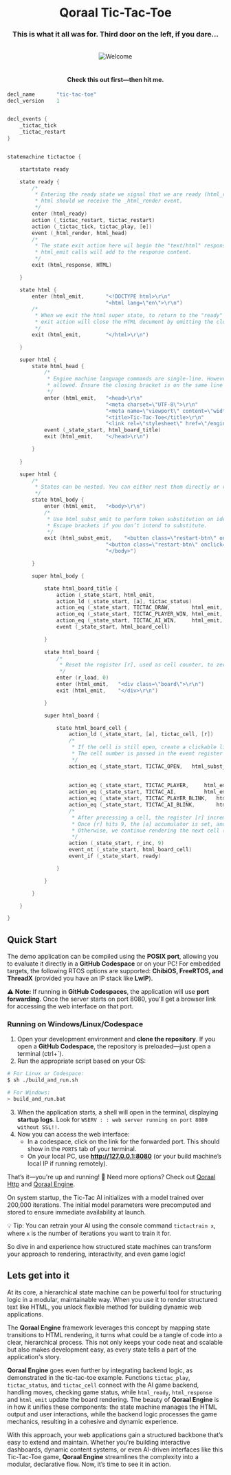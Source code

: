 <div align="center">

# Qoraal Tic-Tac-Toe

<div align="center">


### This is what it all was for. Third door on the left, if you dare...


<div align="center">



<br>

</div>

<div align="center">
  <img src="tictactoe.png" alt="Welcome" />
</div>
<br>
<div align="center">

#### Check this out first—then hit me.



<div align="left">


```cpp
decl_name       "tic-tac-toe"
decl_version    1


decl_events {
    _tictac_tick
    _tictac_restart
}


statemachine tictactoe {

    startstate ready

    state ready {
        /*
         * Entering the ready state we signal that we are ready (html_ready) to render 
         * html should we receive the _html_render event.
         */
        enter (html_ready)
        action (_tictac_restart, tictac_restart)
        action (_tictac_tick, tictac_play, [e])
        event (_html_render, html_head)
        /*
         * The state exit action here wil begin the "text/html" response. All subsequent
         * html_emit calls will add to the response content.
         */
        exit (html_response, HTML)

    }

    state html {
        enter (html_emit,       "<!DOCTYPE html>\r\n"
                                "<html lang=\"en\">\r\n")
        /*
         * When we exit the html super state, to return to the "ready" state again, the 
         * exit action will close the HTML document by emitting the closing </html> tag.
         */
        exit (html_emit,        "</html>\r\n")

    }

    super html {
        state html_head {
            /*
             * Engine machine language commands are single-line. However, multi-line text blocks are
             * allowed. Ensure the closing bracket is on the same line as the final line of text.
             */
            enter (html_emit,   "<head>\r\n"
                                "<meta charset=\"UTF-8\">\r\n"
                                "<meta name=\"viewport\" content=\"width=device-width, initial-scale=1.0\">\r\n"
                                "<title>Tic-Tac-Toe</title>\r\n"
                                "<link rel=\"stylesheet\" href=\"/engine/tictaccss\">\r\n")
            event (_state_start, html_board_title)
            exit (html_emit,    "</head>\r\n")

        }
        
    }

    super html {
        /*
         * States can be nested. You can either nest them directly or repeat the "super" identifier.
         */
        state html_body {
            enter (html_emit,   "<body>\r\n")
            /*
             * Use html_subst_emit to perform token substitution on identifiers in square brackets ([]).
             * Escape brackets if you don’t intend to substitute.
             */
            exit (html_subst_emit,    "<button class=\"restart-btn\" onclick=\"window.location.href='/engine/tictactoe/[_tictac_restart]'\">Restart</button>\r\n"
                                "<button class=\"restart-btn\" onclick=\"window.location.href='/index'\">Take Me Home</button>"
                                "</body>")

        }

        super html_body {

            state html_board_title {
                action (_state_start, html_emit,                        "<h1>Tic-Tac-Toe</h1>\r\n")
                action_ld (_state_start, [a], tictac_status)
                action_eq (_state_start, TICTAC_DRAW,       html_emit,  "<div id=\"winner-message\" class=\"winner\"> Draw </div>\r\n\r\n")
                action_eq (_state_start, TICTAC_PLAYER_WIN, html_emit,  "<div id=\"winner-message\" class=\"winner\"> 👑 Player Wins! 👑 </div>\r\n")
                action_eq (_state_start, TICTAC_AI_WIN,     html_emit,  "<div id=\"winner-message\" class=\"winner\"> 🎉 AI Wins! 🎉 </div>\r\n")
                event (_state_start, html_board_cell)

            }
           
            state html_board {
                /*
                 * Reset the register [r], used as cell counter, to zero before rendering the board.
                 */
                enter (r_load, 0)
                enter (html_emit,   "<div class=\"board\">\r\n")
                exit (html_emit,    "</div>\r\n")

            }

            super html_board {

                state html_board_cell {
                    action_ld (_state_start, [a], tictac_cell, [r])
                    /*
                     * If the cell is still open, create a clickable link that triggers a _tictac_tick event.
                     * The cell number is passed in the event register [e].
                     */
                    action_eq (_state_start, TICTAC_OPEN,   html_subst_emit,"<div class=\"cell\">"
                                                                            "<a href=\"/engine/tictactoe/[_tictac_tick]/[r]\" "
                                                                            "class=\"invisible-link\"></a></div>\r\n")
                    action_eq (_state_start, TICTAC_PLAYER,     html_emit,  "<div class=\"cell x\"></div>\r\n")
                    action_eq (_state_start, TICTAC_AI,         html_emit,  "<div class=\"cell o\"></div>\r\n")
                    action_eq (_state_start, TICTAC_PLAYER_BLINK,   html_emit,  "<div class=\"cell x blink\"></div>\r\n")
                    action_eq (_state_start, TICTAC_AI_BLINK,       html_emit,  "<div class=\"cell o blink\"></div>\r\n")
                    /*
                     * After processing a cell, the register [r] increments until it reaches 9.
                     * Once [r] hits 9, the [a] accumulator is set, and we return to the "ready" state (event_if).
                     * Otherwise, we continue rendering the next cell (event_nt).
                     */
                    action (_state_start, r_inc, 9)
                    event_nt (_state_start, html_board_cell)
                    event_if (_state_start, ready)

                }

            }     

        }

    }

}
```

## Quick Start  

The demo application can be compiled using the **POSIX port**, allowing you to evaluate it directly in a **GitHub Codespace** or on your PC! For embedded targets, the following RTOS options are supported: **ChibiOS, FreeRTOS, and ThreadX** (provided you have an IP stack like **LwIP**).  

⚠️ **Note:** If running in **GitHub Codespaces**, the application will use **port forwarding**. Once the server starts on port 8080, you'll get a browser link for accessing the web interface on that port.

### Running on Windows/Linux/Codespace  

1. Open your development environment and **clone the repository**. If you open a **GitHub Codespace**, the repository is preloaded—just open a terminal (ctrl+`). 
2. Run the appropriate script based on your OS:  

```sh
# For Linux or Codespace:
$ sh ./build_and_run.sh  

# For Windows:
> build_and_run.bat  
```

3. When the application starts, a shell will open in the terminal, displaying **startup logs**. Look for `WSERV : : web server running on port 8080 without SSL!!`. 
4. Now you can access the web interface:
   - In a codespace, click on the link for the forwarded port. This should show in the `PORTS` tab of your terminal.
   - On your local PC, use **http://127.0.0.1:8080** (or your build machine’s local IP if running remotely).


That’s it—you're up and running! 🚀  Need more options? Check out [Qoraal Http](https://github.com/navaro/qoraal-http) and [Qoraal Engine](https://github.com/navaro/qoraal-engine).


On system startup, the Tic-Tac AI initializes with a model trained over 200,000 iterations. The initial model parameters were precomputed and stored to ensure immediate availability at launch.

:bulb: Tip: You can retrain your AI using the console command `tictactrain x`, where `x` is the number of iterations you want to train it for.

So dive in and experience how structured state machines can transform your approach to rendering, interactivity, and even game logic!


## Lets get into it
At its core, a hierarchical state machine can be powerful tool for structuring logic in a modular, maintainable way. When you use it to render structured text like HTML, you unlock flexible method for building dynamic web applications.

The **Qoraal Engine** framework leverages this concept by mapping state transitions to HTML rendering, it turns what could be a tangle of code into a clear, hierarchical process. This not only keeps your code neat and scalable but also makes development easy, as every state tells a part of the application's story.

**Qoraal Engine** goes even further by integrating backend logic, as demonstrated in the tic-tac-toe example. Functions `tictac_play`, `tictac_status`, and `tictac_cell` connect with the AI game backend, handling moves, checking game status, while `html_ready`, `html_response` and `html_emit` update the board rendering. The beauty of **Qoraal Engine** is in how it unifies these components: the state machine manages the HTML output and user interactions, while the backend logic processes the game mechanics, resulting in a cohesive and dynamic experience.

With this approach, your web applications gain a structured backbone that’s easy to extend and maintain. Whether you're building interactive dashboards, dynamic content systems, or even AI-driven interfaces like this Tic-Tac-Toe game, **Qoraal Engine** streamlines the complexity into a modular, declarative flow. Now, it’s time to see it in action.




